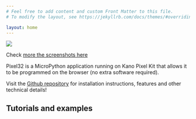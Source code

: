 ```yaml
---
# Feel free to add content and custom Front Matter to this file.
# To modify the layout, see https://jekyllrb.com/docs/themes/#overriding-theme-defaults

layout: home
---
```


![](https://i.imgur.com/RbWlvMw.png)

Check [more the screenshots here](https://imgur.com/gallery/EjdN1ls)

Pixel32 is a MicroPython application running on Kano Pixel Kit that allows it to be programmed on the browser (no extra software required).

Visit the [Github repository](https://github.com/murilopolese/kano-pixel-kit-pixel32) for installation instructions, features and other technical details!

## Tutorials and examples
